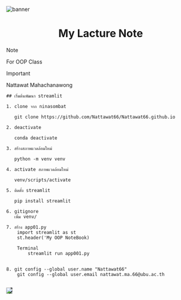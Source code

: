 
![banner](https://wallpapers.com/images/hd/tree-background-e7n2n1q2cshorl07.jpg)
<p align="center">


<h1 align="center">My Lacture Note</h1>


> [!NOTE]
> For OOP Class

> [!IMPORTANT]
> Nattawat Mahachanawong

```
## เริ่มต้นพัฒนา streamlit

1. clone จาก ninasombat

   git clone https://github.com/Nattawat66/Nattawat66.github.io

2. deactivate

   conda deactivate

3. สร้างสภาพแวดล้อมใหม่

   python -m venv venv

4. activate สภาพแวดล้อมใหม่

   venv/scripts/activate

5. ติดตั้ง streamlit

   pip install streamlit

6. gitignore
   เพิ่ม venv/   

7. สร้าง app01.py
    import streamlit as st
    st.header('My OOP NoteBook)

    Terminal
        streamlit run app001.py


8. git config --global user.name "Nattawat66"
    git config --global user.email nattawat.ma.66@ubu.ac.th
    
```


<img src="https://media.giphy.com/media/v1.Y2lkPTc5MGI3NjExaDA5cnh5azF3NHF3aWQ2Ym84djduem5vem80dGpiNnN0bTg0dm9ubCZlcD12MV9pbnRlcm5hbF9naWZfYnlfaWQmY3Q9Zw/sJWNLTclcvVmw/giphy.gif" style="background-color:#2e3136" >
</p>







